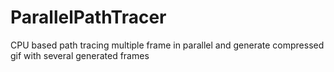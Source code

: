 # ParallelPathTracer
CPU based path tracing multiple frame in parallel and generate compressed gif with several generated frames
